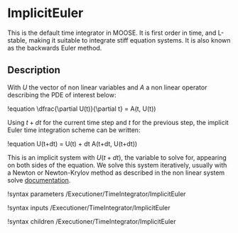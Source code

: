 # ImplicitEuler

This is the default time integrator in MOOSE. It is first order in time, and L-stable, making it
suitable to integrate stiff equation systems. It is also known as the backwards Euler method.

## Description

With $U$ the vector of non linear variables and $A$ a non linear operator
describing the PDE of interest below:

!equation
\dfrac{\partial U(t)}{\partial t} = A(t, U(t))

Using $t+dt$ for the current time step and $t$ for the previous step,
the implicit Euler time integration scheme can be written:

!equation
U(t+dt) = U(t) + dt A(t+dt, U(t+dt))

This is an implicit system with $U(t+dt)$, the variable to solve for, appearing on both sides of the
equation. We solve this system iteratively, usually with a Newton or Newton-Krylov method as described
in the non linear system solve [documentation](systems/NonlinearSystem.md).

!syntax parameters /Executioner/TimeIntegrator/ImplicitEuler

!syntax inputs /Executioner/TimeIntegrator/ImplicitEuler

!syntax children /Executioner/TimeIntegrator/ImplicitEuler
